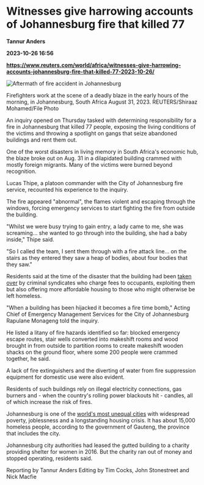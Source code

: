 # Witnesses give harrowing accounts of Johannesburg fire that killed 77
**Tannur Anders**

**2023-10-26 16:56**

**https://www.reuters.com/world/africa/witnesses-give-harrowing-accounts-johannesburg-fire-that-killed-77-2023-10-26/**

![Aftermath of fire accident in Johannesburg](https://www.reuters.com/resizer/uAcLfp5MStp7Ya9-lEdqxSut0Ck=/1920x0/filters:quality(80)/cloudfront-us-east-2.images.arcpublishing.com/reuters/VVSRVXX2YJIK7H4YHKNDCOXIVQ.jpg)

Firefighters work at the scene of a deadly blaze in the early hours of the morning, in Johannesburg, South Africa August 31, 2023. REUTERS/Shiraaz Mohamed/File Photo

An inquiry opened on Thursday tasked with determining responsibility for a fire in Johannesburg that killed 77 people, exposing the living conditions of the victims and throwing a spotlight on gangs that seize abandoned buildings and rent them out.

One of the worst disasters in living memory in South Africa's economic hub, the blaze broke out on Aug. 31 in a dilapidated building crammed with mostly foreign migrants. Many of the victims were burned beyond recognition.

Lucas Thipe, a platoon commander with the City of Johannesburg fire service, recounted his experience to the inquiry.

The fire appeared "abnormal", the flames violent and escaping through the windows, forcing emergency services to start fighting the fire from outside the building.

"Whilst we were busy trying to gain entry, a lady came to me, she was screaming... she wanted to go through into the building, she had a baby inside," Thipe said.

"So I called the team, I sent them through with a fire attack line... on the stairs as they entered they saw a heap of bodies, about four bodies that they saw."

Residents said at the time of the disaster that the building had been [taken over](https://www.reuters.com/world/africa/what-are-johannesburgs-hijacked-buildings-why-do-people-live-there-2023-08-31/) by criminal syndicates who charge fees to occupants, exploiting them but also offering more affordable housing to those who might otherwise be left homeless.

"When a building has been hijacked it becomes a fire time bomb," Acting Chief of Emergency Management Services for the City of Johannesburg Rapulane Monageng told the inquiry.

He listed a litany of fire hazards identified so far: blocked emergency escape routes, stair wells converted into makeshift rooms and wood brought in from outside to partition rooms to create makeshift wooden shacks on the ground floor, where some 200 people were crammed together, he said.

A lack of fire extinguishers and the diverting of water from fire suppression equipment for domestic use were also evident.

Residents of such buildings rely on illegal electricity connections, gas burners and - when the country's rolling power blackouts hit - candles, all of which increase the risk of fires.

Johannesburg is one of the [world's most unequal cities](https://www.reuters.com/world/africa/more-than-50-killed-fire-south-africas-johannesburg-2023-08-31/) with widespread poverty, joblessness and a longstanding housing crisis. It has about 15,000 homeless people, according to the government of Gauteng, the province that includes the city.

Johannesburg city authorities had leased the gutted building to a charity providing shelter for women in 2016. But the charity ran out of money and stopped operating, residents said.

Reporting by Tannur Anders Editing by Tim Cocks, John Stonestreet and Nick Macfie